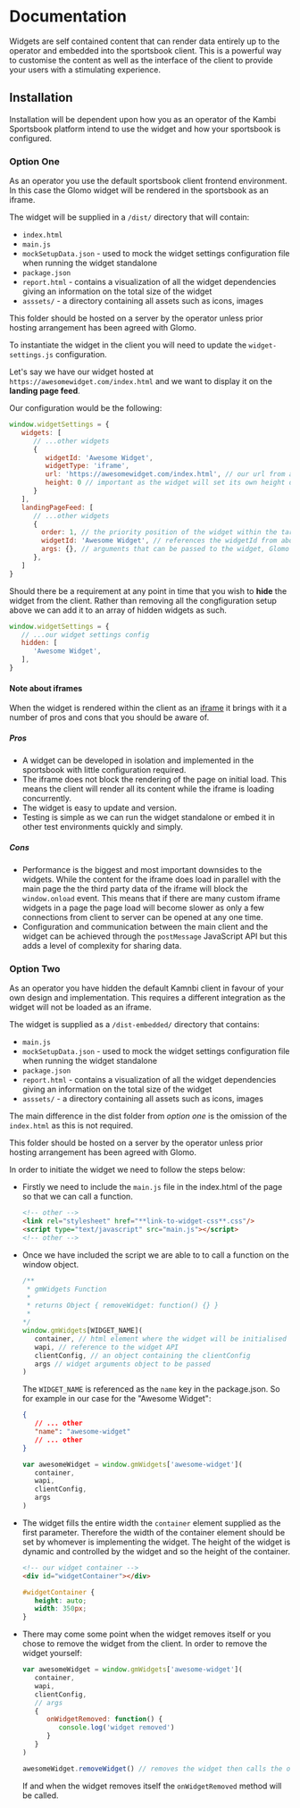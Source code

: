 # Documentation

Widgets are self contained content that can render data entirely up to the operator and embedded into the sportsbook client. This is a powerful way to customise the content as well as the interface of the client to provide your users with a stimulating experience. 



## Installation
Installation will be dependent upon how you as an operator of the Kambi Sportsbook platform intend to use the widget and how your sportsbook is configured. 

### Option One
As an operator you use the default sportsbook client frontend environment. In this case the Glomo widget will be rendered in the sportsbook as an iframe. 

The widget will be supplied in a `/dist/` directory that will contain:

* `index.html`
* `main.js`
* `mockSetupData.json` - used to mock the widget settings configuration file when running the widget standalone 
* `package.json`
* `report.html` - contains a visualization of all the widget dependencies giving an information on the total size of the widget
* `asssets/` - a directory containing all assets such as icons, images

This folder should be hosted on a server by the operator unless prior hosting arrangement has been agreed with Glomo.

To instantiate the widget in the client you will need to update the `widget-settings.js` configuration. 

Let's say we have our widget hosted at `https://awesomewidget.com/index.html` and we want to display it on the **landing page feed**.

Our configuration would be the following:

```javascript
window.widgetSettings = {
   widgets: [
      // ...other widgets
      {
         widgetId: 'Awesome Widget',
         widgetType: 'iframe',
         url: 'https://awesomewidget.com/index.html', // our url from above
         height: 0 // important as the widget will set its own height depending upon the content
      } 
   ],
   landingPageFeed: [
      // ...other widgets
      {
        order: 1, // the priority position of the widget within the target
        widgetId: 'Awesome Widget', // references the widgetId from above
        args: {}, // arguments that can be passed to the widget, Glomo not possible arguments that can be passed to the widget in the documentation of the particular widget
      },
   ]
}
```

Should there be a requirement at any point in time that you wish to **hide** the widget from the client. Rather than removing all the congfiguration setup above we can add it to an array of hidden widgets as such.

```javascript
window.widgetSettings = {
   // ...our widget settings config
   hidden: [
      'Awesome Widget',
   ],
}
```

#### Note about iframes

When the widget is rendered within the client as an [iframe](https://developer.mozilla.org/en-US/docs/Web/HTML/Element/iframe) it brings with it a number of pros and cons that you should be aware of.

##### Pros

* A widget can be developed in isolation and implemented in the sportsbook with little configuration required.
* The iframe does not block the rendering of the page on initial load. This means the client will render all its content while the iframe is loading concurrently. 
* The widget is easy to update and version.
* Testing is simple as we can run the widget standalone or embed it in other test environments quickly and simply.

##### Cons

* Performance is the biggest and most important downsides to the widgets. While the content for the iframe does load in parallel with the main page the the third party data of the iframe will block the `window.onload` event. This means that if there are many custom iframe widgets in a page the page load will become slower as only a few connections from client to server can be opened at any one time. 
* Configuration and communication between the main client and the widget can be achieved through the `postMessage` JavaScript API but this adds a level of complexity for sharing data.

### Option Two

As an operator you have hidden the default Kamnbi client in favour of your own design and implementation. This requires a different integration as the widget will not be loaded as an iframe.

The widget is supplied as a `/dist-embedded/` directory that contains:


* `main.js`
* `mockSetupData.json` - used to mock the widget settings configuration file when running the widget standalone 
* `package.json`
* `report.html` - contains a visualization of all the widget dependencies giving an information on the total size of the widget
* `asssets/` - a directory containing all assets such as icons, images

The main difference in the dist folder from *option one* is the omission of the `index.html` as this is not required.

This folder should be hosted on a server by the operator unless prior hosting arrangement has been agreed with Glomo.

In order to initiate the widget we need to follow the steps below:

* Firstly we need to include the `main.js` file in the index.html of the page so that we can call a function. 

   ```html
   <!-- other -->
   <link rel="stylesheet" href="**link-to-widget-css**.css"/>
   <script type="text/javascript" src="main.js"></script>
   <!-- other -->
   ```

* Once we have included the script we are able to to call a function on the window object. 

   ```javascript
   /**
    * gmWidgets Function
    * 
    * returns Object { removeWidget: function() {} }
    * 
   */
   window.gmWidgets[WIDGET_NAME](
      container, // html element where the widget will be initialised
      wapi, // reference to the widget API
      clientConfig, // an object containing the clientConfig 
      args // widget arguments object to be passed 
   )
   ```

   The `WIDGET_NAME` is referenced as the `name` key in the package.json. So for example in our case for the "Awesome Widget":

   ```json
   {
      // ... other
      "name": "awesome-widget"
      // ... other
   }
   ```
   
   ```javascript
   var awesomeWidget = window.gmWidgets['awesome-widget'](
      container, 
      wapi, 
      clientConfig, 
      args
   )
   ```

* The widget fills the entire width the `container` element supplied as the first parameter. Therefore the width of the container element should be set by whomever is implementing the widget. The height of the widget is dynamic and controlled by the widget and so the height of the container.

   ```html
   <!-- our widget container -->
   <div id="widgetContainer"></div>
   ```

   ```css
   #widgetContainer {
      height: auto;
      width: 350px;
   }
   ```
* There may come some point when the widget removes itself or you chose to remove the widget from the client. In order to remove the widget yourself:

   ```javascript
   var awesomeWidget = window.gmWidgets['awesome-widget'](
      container, 
      wapi, 
      clientConfig, 
      // args
      { 
         onWidgetRemoved: function() { 
            console.log('widget removed') 
         }
      }
   )

   awesomeWidget.removeWidget() // removes the widget then calls the onWidgetRemoved() method in the args
   ```

   If and when the widget removes itself the `onWidgetRemoved` method will be called. 
